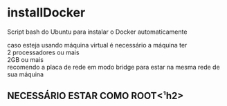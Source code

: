 # installDocker
Script bash do Ubuntu para instalar o Docker automaticamente

caso esteja usando máquina virtual é necessário a máquina ter
<br>
2 processadores ou mais
<br>
2GB ou mais
<br>
recomendo a placa de rede em modo bridge para estar na mesma rede de sua máquina
<br>
<h2>NECESSÁRIO ESTAR COMO ROOT<¹h2>
